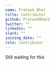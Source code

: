 ```yaml
---
name: Prateek Bhat
title: Contributor
github: PrateekBhat2
twitter: ""
linkedin: ""
slack: ""
joining_date: ""
role: contributor
---
```


Still waiting for this
